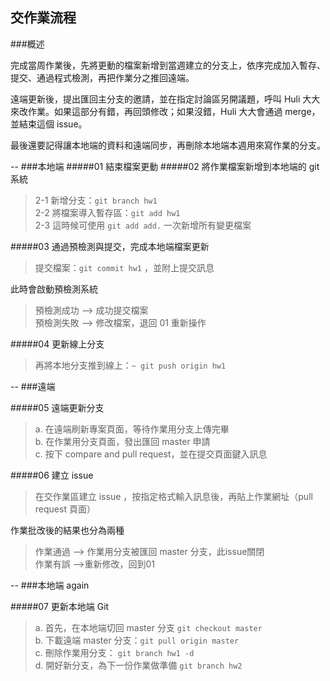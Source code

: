 ## 交作業流程

###概述

完成當周作業後，先將更動的檔案新增到當週建立的分支上，依序完成加入暫存、提交、通過程式檢測，再把作業分之推回遠端。

遠端更新後，提出匯回主分支的邀請，並在指定討論區另開議題，呼叫 Huli 大大來改作業。如果這部分有錯，再回頭修改；如果沒錯，Huli 大大會通過 merge，並結束這個 issue。

最後還要記得讓本地端的資料和遠端同步，再刪除本地端本週用來寫作業的分支。

--
###本地端
#####01 結束檔案更動 
#####02 將作業檔案新增到本地端的 git 系統
>2-1 新增分支：`git branch hw1`  
 2-2 將檔案導入暫存區：`git add hw1`  
 2-3 這時候可使用 `git add add.` 一次新增所有變更檔案

#####03 通過預檢測與提交，完成本地端檔案更新
>提交檔案：`git commit hw1`  ，並附上提交訊息
>
此時會啟動預檢測系統
>預檢測成功 —> 成功提交檔案  
>預檢測失敗 —> 修改檔案，退回 01 重新操作
   
#####04 更新線上分支
> 再將本地分支推到線上：`~ git push origin hw1`

-- 
###遠端


#####05 遠端更新分支
>a. 在遠端刷新專案頁面，等待作業用分支上傳完畢  
>b. 在作業用分支頁面，發出匯回 master 申請  
>c. 按下 compare and pull request，並在提交頁面鍵入訊息

#####06 建立 issue

>在交作業區建立 issue ，按指定格式輸入訊息後，再貼上作業網址（pull request 頁面）

作業批改後的結果也分為兩種

>作業通過 —> 作業用分支被匯回 master 分支，此issue關閉  
>作業有誤 —>重新修改，回到01

--
###本地端 again

#####07  更新本地端 Git 
> a. 首先，在本地端切回 master 分支 `git checkout master`  
> b. 下載遠端 master 分支：`git pull origin master`  
> c. 刪除作業用分支： `git branch hw1 -d`  
> d. 開好新分支，為下一份作業做準備 `git branch hw2`
